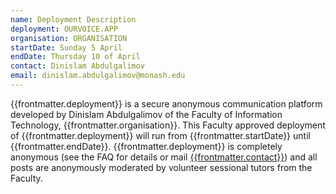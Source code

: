 ```yaml
---
name: Deployment Description
deployment: OURVOICE.APP
organisation: ORGANISATION
startDate: Sunday 5 April
endDate: Thursday 10 of April
contact: Dinislam Abdulgalimov
email: dinislam.abdulgalimov@monash.edu
---
```


{{frontmatter.deployment}} is a secure anonymous communication platform developed by Dinislam Abdulgalimov of the Faculty of Information Technology, {{frontmatter.organisation}}. This Faculty approved deployment of {{frontmatter.deployment}} will run from {{frontmatter.startDate}} until {{frontmatter.endDate}}. {{frontmatter.deployment}} is completely anonymous (see the FAQ for details or mail [{{frontmatter.contact}}]({{frontmatter.email}})) and all posts are anonymously moderated by volunteer sessional tutors from the Faculty.
